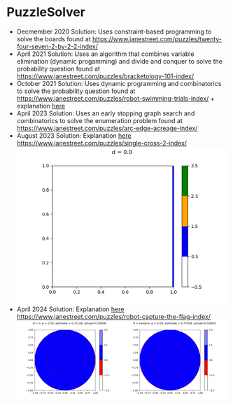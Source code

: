 # PuzzleSolver
* Decmember 2020 Solution: Uses constraint-based programming to solve the boards found at https://www.janestreet.com/puzzles/twenty-four-seven-2-by-2-2-index/
* April 2021 Solution: Uses an algorithm that combines variable elimination (dynamic progamming) and divide and conquer to solve the probability question found at https://www.janestreet.com/puzzles/bracketology-101-index/
* October 2021 Solution: Uses dynamic programming and combinatorics to solve the probability question found at https://www.janestreet.com/puzzles/robot-swimming-trials-index/ + explanation [here](october2021.md)
* April 2023 Solution: Uses an early stopping graph search and combinatorics to solve the enumeration problem found at https://www.janestreet.com/puzzles/arc-edge-acreage-index/
* August 2023 Solution: Explanation [here](august2023.md) https://www.janestreet.com/puzzles/single-cross-2-index/
![Graph of x-y bounds](https://raw.githubusercontent.com/chands10/PuzzleSolver/main/august2023_2d_bounds.gif)  
* April 2024 Solution: Explanation [here](april2024.md) https://www.janestreet.com/puzzles/robot-capture-the-flag-index/
<a href="url"><img src="https://raw.githubusercontent.com/chands10/PuzzleSolver/main/april2024_theta_0_prob.gif" align="left" height=50% width=50% ></a>
<a href="url"><img src="https://raw.githubusercontent.com/chands10/PuzzleSolver/main/april2024_theta_rand_prob.gif" align="left" height=50% width=50% ></a>
